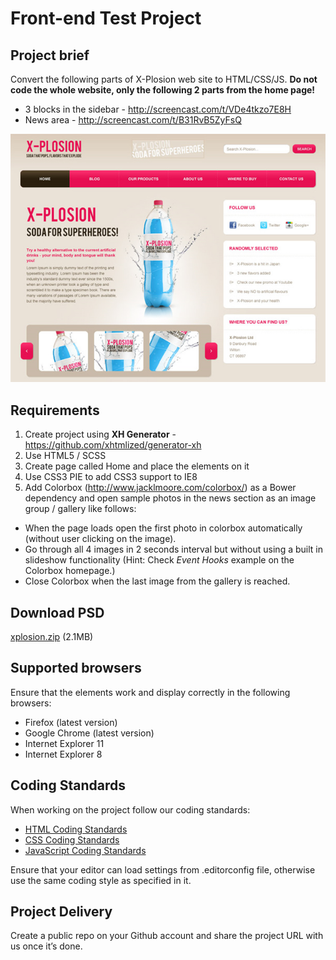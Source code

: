 Front-end Test Project
======================

## Project brief
Convert the following parts of X-Plosion web site to HTML/CSS/JS. **Do not code the whole website, only the following 2 parts from the home page!**

- 3 blocks in the sidebar - http://screencast.com/t/VDe4tkzo7E8H
- News area - http://screencast.com/t/B31RvB5ZyFsQ

![X-Plosion](xplosion.jpg)

## Requirements
1. Create project using **XH Generator** - https://github.com/xhtmlized/generator-xh
2. Use HTML5 / SCSS
3. Create page called Home and place the elements on it
4. Use CSS3 PIE to add CSS3 support to IE8
5. Add Colorbox (http://www.jacklmoore.com/colorbox/) as a Bower dependency and open sample photos in the news section as an image group / gallery like follows:
  * When the page loads open the first photo in colorbox automatically (without user clicking on the image).
  * Go through all 4 images in 2 seconds interval but without using a built in slideshow functionality (Hint: Check *Event Hooks* example on the Colorbox homepage.)
  * Close Colorbox when the last image from the gallery is reached.
    
## Download PSD
[xplosion.zip](raw/master/xplosion.zip) (2.1MB)

## Supported browsers
Ensure that the elements work and display correctly in the following browsers:

- Firefox (latest version)
- Google Chrome (latest version)
- Internet Explorer 11
- Internet Explorer 8

## Coding Standards
When working on the project follow our coding standards:

- [HTML Coding Standards](https://github.com/xhtmlized/html-coding-standards)
- [CSS Coding Standards](https://github.com/xhtmlized/css-coding-standards)
- [JavaScript Coding Standards](https://github.com/xhtmlized/js-coding-standards)

Ensure that your editor can load settings from .editorconfig file, otherwise use the same coding style as specified in it.

## Project Delivery
Create a public repo on your Github account and share the project URL with us once it’s done.





